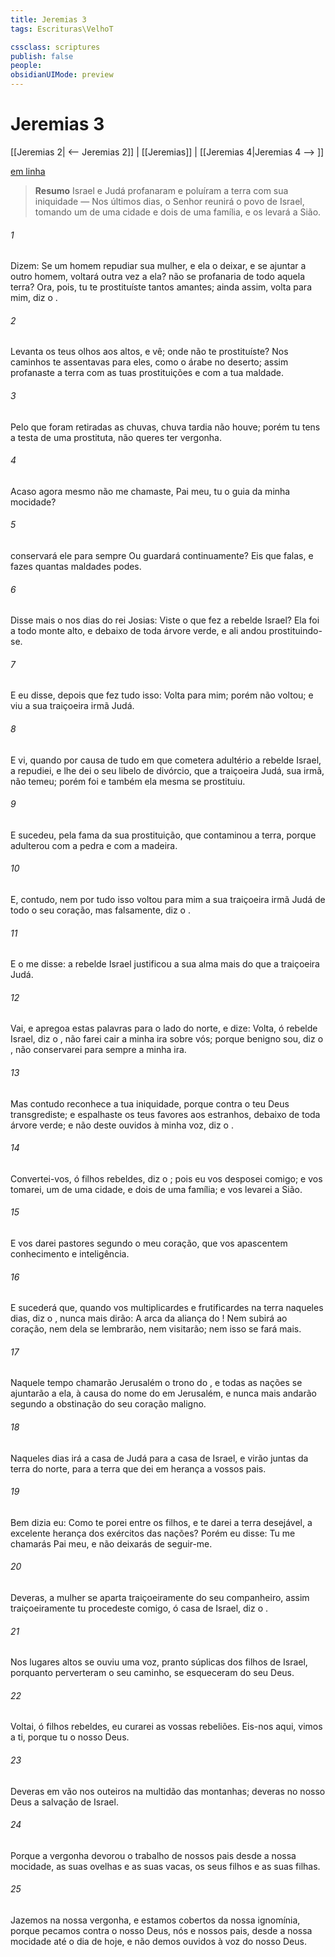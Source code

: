 ```yaml
---
title: Jeremias 3
tags: Escrituras\VelhoT

cssclass: scriptures
publish: false
people:
obsidianUIMode: preview
---
```


# Jeremias 3
[[Jeremias 2| <-- Jeremias 2]] | [[Jeremias]] | [[Jeremias 4|Jeremias 4 --> ]]

[em linha](https://churchofjesuschrist.org/study/scriptures/ot/jer/3?lang=por)

> __Resumo__
Israel e Judá profanaram e poluíram a terra com sua iniquidade — Nos últimos dias, o Senhor reunirá o povo de Israel, tomando um de uma cidade e dois de uma família, e os levará a Sião.

###### 1 
Dizem: Se um homem repudiar sua mulher, e ela o deixar, e se ajuntar a outro homem,  voltará outra vez a ela?  não se profanaria de todo aquela terra? Ora, pois, tu te prostituíste  tantos amantes; ainda assim, volta para mim, diz o .

###### 2 
Levanta os teus olhos aos altos, e vê; onde não te prostituíste? Nos caminhos te assentavas para eles, como o árabe no deserto; assim profanaste a terra com as tuas prostituições e com a tua maldade.

###### 3 
Pelo que foram retiradas as chuvas, chuva tardia não houve; porém tu tens a testa de uma prostituta,  não queres ter vergonha.

###### 4 
Acaso agora mesmo não me chamaste,  Pai meu, tu  o guia da minha mocidade?

###### 5 
 conservará ele para sempre  Ou  guardará continuamente? Eis que falas, e fazes quantas maldades podes.

###### 6 
Disse mais o  nos dias do rei Josias: Viste o que fez a rebelde Israel? Ela foi a todo monte alto, e debaixo de toda árvore verde, e ali andou prostituindo-se.

###### 7 
E eu disse, depois que fez tudo isso: Volta para mim; porém não voltou; e viu  a sua traiçoeira irmã Judá.

###### 8 
E vi, quando por causa de tudo  em que cometera adultério a rebelde Israel, a repudiei, e lhe dei o seu libelo de divórcio, que a traiçoeira Judá, sua irmã, não temeu; porém foi e também ela mesma se prostituiu.

###### 9 
E sucedeu, pela fama da sua prostituição, que contaminou a terra, porque adulterou com a pedra e com a madeira.

###### 10 
E, contudo, nem por tudo isso voltou para mim a sua traiçoeira irmã Judá de todo o seu coração, mas falsamente, diz o .

###### 11 
E o  me disse:  a rebelde Israel justificou a sua alma mais do que a traiçoeira Judá.

###### 12 
Vai,  e apregoa estas palavras para o lado do norte, e dize: Volta, ó rebelde Israel, diz o ,  não farei cair a minha ira sobre vós; porque benigno sou, diz o ,  não conservarei para sempre a minha ira.

###### 13 
Mas contudo reconhece a tua iniquidade, porque contra o  teu Deus transgrediste; e espalhaste os teus favores aos estranhos, debaixo de toda árvore verde; e não deste ouvidos à minha voz, diz o .

###### 14 
Convertei-vos, ó filhos rebeldes, diz o ; pois eu vos desposei comigo; e vos tomarei, um de uma cidade, e dois de uma família; e vos levarei a Sião.

###### 15 
E vos darei pastores segundo o meu coração, que vos apascentem  conhecimento e  inteligência.

###### 16 
E sucederá que, quando vos multiplicardes e frutificardes na terra naqueles dias, diz o , nunca mais dirão: A arca da aliança do ! Nem  subirá ao coração, nem dela se lembrarão, nem  visitarão; nem isso se fará mais.

###### 17 
Naquele tempo chamarão Jerusalém o trono do , e todas as nações se ajuntarão a ela, à causa do nome do  em Jerusalém, e nunca mais andarão segundo a obstinação do seu coração maligno.

###### 18 
Naqueles dias irá a casa de Judá para a casa de Israel, e virão juntas da terra do norte, para a terra que dei em herança a vossos pais.

###### 19 
Bem dizia eu: Como te porei entre os filhos, e te darei a terra desejável, a excelente herança dos exércitos das nações? Porém eu disse: Tu me chamarás Pai meu, e não deixarás de seguir-me.

###### 20 
Deveras,  a mulher se aparta traiçoeiramente do seu companheiro, assim traiçoeiramente tu procedeste comigo, ó casa de Israel, diz o .

###### 21 
Nos lugares altos se ouviu uma voz, pranto  súplicas dos filhos de Israel, porquanto perverteram o seu caminho,  se esqueceram do  seu Deus.

###### 22 
Voltai, ó filhos rebeldes, eu curarei as vossas rebeliões. Eis-nos aqui, vimos a ti, porque tu  o  nosso Deus.

###### 23 
Deveras em vão  nos outeiros  na multidão das montanhas; deveras no  nosso Deus  a salvação de Israel.

###### 24 
Porque a vergonha devorou o trabalho de nossos pais desde a nossa mocidade, as suas ovelhas e as suas vacas, os seus filhos e as suas filhas.

###### 25 
Jazemos na nossa vergonha, e estamos cobertos da nossa ignomínia, porque pecamos contra o  nosso Deus, nós e nossos pais, desde a nossa mocidade até o dia de hoje, e não demos ouvidos à voz do  nosso Deus.

